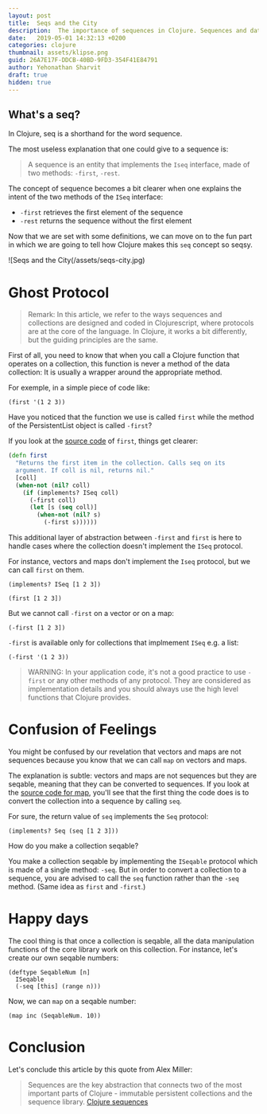 ```yaml
---
layout: post
title:  Seqs and the City
description:  The importance of sequences in Clojure. Sequences and data collections. Lazy sequences.
date:   2019-05-01 14:32:13 +0200
categories: clojure
thumbnail: assets/klipse.png
guid: 26A7E17F-DDCB-40BD-9FD3-354F41E84791
author: Yehonathan Sharvit
draft: true
hidden: true
---
```


## What's a seq?

In Clojure, seq is a shorthand for the word sequence.

The most useless explanation that one could give to a sequence is:

> A sequence is an entity that implements the `Iseq` interface, made of two methods: `-first`, `-rest`.

The concept of sequence becomes a bit clearer when one explains the intent of the two methods of the `ISeq` interface:

- `-first` retrieves the first element of the sequence 
- `-rest`  returns the sequence without the first element

Now that we are set with some definitions, we can move on to the fun part in which we are going to tell how Clojure makes this `seq` concept so seqsy.

![Seqs and the City(/assets/seqs-city.jpg)

# Ghost Protocol 

> Remark: In this article, we refer to the ways sequences and collections are designed and coded in Clojurescript, where protocols are at the core of the language. In Clojure, it works a bit differently, but the guiding principles are the same.

First of all, you need to know that when you call a Clojure function that operates on a collection, this function is never a method of the data collection: It is usually a wrapper around the appropriate method. 

For exemple, in a simple piece of code like:

~~~klipse
(first '(1 2 3))
~~~

Have you noticed that the function we use is called `first` while the method of the PersistentList object is called `-first`?  

If you look at the [source code](https://github.com/clojure/clojurescript/blob/95b13de8300123c3c984b80410475d5acd92af6f/src/main/cljs/cljs/core.cljs#L1228-L1237) of `first`, things get clearer:

~~~clojure
(defn first
  "Returns the first item in the collection. Calls seq on its
  argument. If coll is nil, returns nil."
  [coll]
  (when-not (nil? coll)
    (if (implements? ISeq coll)
      (-first coll)
      (let [s (seq coll)]
        (when-not (nil? s)
          (-first s))))))
~~~

This additional layer of abstraction between `-first` and `first` is here to handle cases where the collection doesn't implement the `ISeq` protocol.

For instance, vectors and maps don't implement the `Iseq` protocol, but we can call `first` on them.


~~~klipse
(implements? ISeq [1 2 3])
~~~

~~~klipse
(first [1 2 3])
~~~

But we cannot call `-first` on a vector or on a map:

~~~klipse
(-first [1 2 3])
~~~

`-first` is available only for collections that implmement `ISeq` e.g. a list:

~~~klipse
(-first '(1 2 3))
~~~

> WARNING: In your application code, it's not a good practice to use `-first` or any other methods of any protocol. They are considered as implementation details and you should always use the high level functions that Clojure provides.


# Confusion of Feelings

You might be confused by our revelation that vectors and maps are not sequences because you know that we can call `map` on vectors and maps. 

The explanation is subtle: vectors and maps are not sequences but they are seqable, meaning that they can be converted to sequences. If you look at the [source code for map](https://github.com/clojure/clojurescript/blob/95b13de8300123c3c984b80410475d5acd92af6f/src/main/cljs/cljs/core.cljs#L4709-4719), you'll see that the first thing the code does is to convert the collection into a sequence by calling `seq`. 

For sure, the return value of `seq` implements the `Seq` protocol:

~~~klipse
(implements? Seq (seq [1 2 3]))
~~~

How do you make a collection seqable? 

You make a collection seqable by implementing the `ISeqable` protocol which is made of a single method: `-seq`. But in order to convert a collection to a sequence, you are advised to call the `seq` function rather than the `-seq` method. (Same idea as `first` and `-first`.)


# Happy days

The cool thing is that once a collection is seqable, all the data manipulation functions of the core library work on this collection. For instance, let's create our own seqable numbers:

~~~klipse
(deftype SeqableNum [n]
  ISeqable
  (-seq [this] (range n)))
~~~

Now, we can `map` on a seqable number:

~~~klipse
(map inc (SeqableNum. 10))
~~~

# Conclusion

Let's conclude this article by this quote from Alex Miller:
> Sequences are the key abstraction that connects two of the most important parts of Clojure - immutable persistent collections and the sequence library. [Clojure sequences](http://insideclojure.org/2015/01/02/sequences/)



